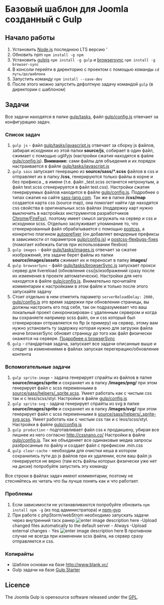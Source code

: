 # Базовый шаблон для Joomla созданный с Gulp

## Начало работы

 1. Установить [Node.js](https://nodejs.org/en/) последнюю LTS версию '
 2. Обновить npm `npm install -g npm`
 3.  Установить [gulpjs](http://gulpjs.com/)
 `npm install -g gulp` и [browsersync](http://browsersync.io) `npm install -g browser-sync`
 4. В консоли перейти в директорию с проектом с помощью команды `cd путь/до/шаблона`
 5. Запустить команду `npm install --save-dev`
 6. После этого можно запустить дефолтную задачу командой `gulp` (в директории с шаблоном)

## Задачи

Все задачи находятся в папке [gulp/tasks](gulp/tasks), файл [gulp/config.js](gulp/config.js) отвечает за конфигурацию задач.
### Список задач

1.  `gulp js` - файл [gulp/tasks/javascript.js](gulp/tasks/javascript.js) отвечает за сборку js файлов, забирая исходники из этой папки **source/js**, собирает в один файл, сжимает с помощью uglifyjs (настройки сжатия находятся в файле [gulp/config.js](gulp/config.js#L132)).
**Внимание:** сами файлы для объедения и их порядок настраивается в файле [gulp/tasks/javascript.js](gulp/tasks/javascript.js#L36)
2. `gulp sass` запускает генерацию из **source/sass/*.scss** файлов в css и отправляет их в папку **/css**, генерируются только файлы в корне и без префикса _ в имени (т.е. файл _test.scss останется нетронутым, а файл test.scss сгенерируется в файл test.css). Настройки сжатия генерируемых файлов находится в файле [gulp/config.js](gulp/config.js#L32). Подробнее о типах сжатия на сайте [sass-lang.com](http://sass-lang.com/documentation/file.SASS_REFERENCE.html#output_style). Так же в папке **/css/map** создается карта css (source map), она помогает найти где находятся css свойства в оригинальных scss файлах (поддержку карт нужно выключить в настройках инструментов разработчиков [Chrome](https://developer.chrome.com/devtools/docs/settings)/[FireFox](https://developer.mozilla.org/en-US/docs/Tools/Debugger/How_to/Use_a_source_map)), поэтому имеет смысл загружать на сервер и css и исходники scss.
Отдельно заслуживает упоминание тo, что сгенерированный файл обрабатывается с помощью [postcss](https://github.com/postcss/postcss), а конкретно плагином [autoprefixer](https://github.com/postcss/autoprefixer) (он добавляет вендорные префиксы в зависимости от параметров [gulp/config.js](gulp/config.js#L52)) и  [postcss-flexbugs-fixes](https://github.com/luisrudge/postcss-flexbugs-fixes) (помогает избежать багов при использовании flexbox)
3. `gulp images` - файл [gulp/tasks/images.js](gulp/tasks/images.js) отвечает за сжатие изображений, эта задаче берет файлы из папки **source/images/assets** сжимает их и переносит в папку **images/**
4. `gulp browserSync` - файл [gulp/tasks/browserSync.js](gulp/tasks/browserSync.js) запускает прокси сервер для livereload (обновления css/js/изображений сразу после их изменения в проекте автоматически). Настройки для него находятся в файле [gulp/config.js](gulp/config.js#L8). Внимательно прочитайте комментарии к настройками в этом файле и только после этого запускайте задачу
6. Стоит отдельно в нем отметить параметр `serverReloadDelay: 2000,` [gulp/config.js](gulp/config.js#L4) это время задержки при обновлении страницы, вы должны настроить его под себя, так он подразумевает что ваш локальный проект синхронизирован с удаленным сервером и когда вы сохраняете например scss файл, он и css который был сгенерирован отправляется по ftp (к примеру) на сервер, этому вам нужно установить ту задержку которая нужно для загрузки файла иначе browserSync обновит страницу до того как файл физически окажется на сервере.
[Подробнее о browserSync](https://www.browsersync.io/)
5. `gulp` - стандартная задача, запускает все задачи описанные выше и следит за изменениями в файлах запуская перегерацию/обновление контента

### Вспомогательные задачи
1. `gulp sprite-image` - задача генерирует спрайты из файлов в папке **source/images/sprite** и сохраняет их в папку **/images/png/** при этом генерирует файл с scss переменными в  [source/sass/helpers/_sprite.scss](source/sass/helpers). Умеет работать как с чистым css так и с less/scss/styl. Настройки в файле [gulp/config.js](gulp/config.js#L70)
2. `gulp sprite-svg` - задача генерирует спрайты из svg в папке **source/images/sprite** и сохраняет их в папку **/images/svg/** при этом генерирует файл с scss переменными в [source/sass/helpers/_sprite-svg.scss](source/sass/helpers). Умеет работать как с чистым css так и с less/scss/styl. Настройки в файле [gulp/config.js](gulp/config.js#L91)
2.  `gulp production` - подготавливает файл css к продакшену, убирая все лишнее из него согласно http://cssnano.co/ Настройки в файле [gulp/config.js](gulp/config.js#L147). Так же объеденяет все одинаковые медиа запросы разбросанные по файлу и создает файл с префиксом .min.css
3. `gulp clear-cache` - необходим для очистки кеша в котором сохранились пути до js файлов при их удалении, если ваш файл js генерируется не верно (там есть файлы которых физически уже нет на диске) попробуйте запустить эту команду

Все строки  в файлах задач имеют комментарии, поэтому не стесняйтесь их читать что бы лучше понять как и что работает.

### Проблемы

 1. Если зависимости не устанавливаются попробуйте обновить `npm install npm -g` (из под администратора) и [npm-gyp](https://github.com/nodejs/node-gyp/wiki/Updating-npm%27s-bundled-node-gyp)
 2. При работе с phpStorm/webStrom необходимо запускать задачи через внутренний таск ранер
 ![enter image description here](http://i.imgur.com/eIC1Eg2.png)
-Upload changed files automatically to the default server - Always
-Upload external changes - Yes
 ![enter image description here](http://i.imgur.com/sVHDAdS.png)
 В противном случае не всегда при изменении scss файла, на сервер сразу отправляется и css.

### Копирайты

 - Шаблон основан на базе http://www.blank.vc/
 - Gulp задачи на базе [Gulp Starter](https://github.com/vigetlabs/gulp-starter)

## Licence

The Joomla Gulp is opensource software released under the [GPL](LICENSE).
